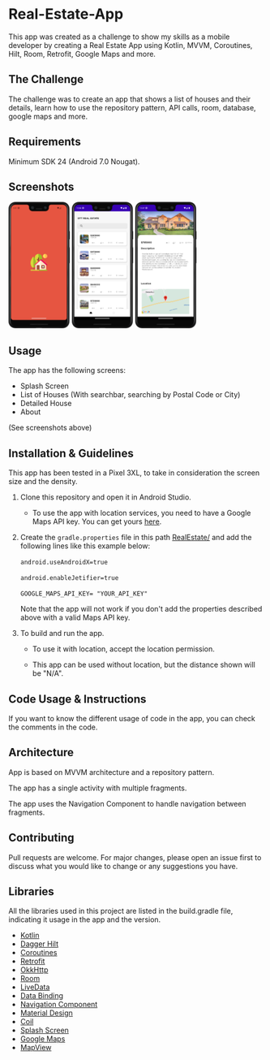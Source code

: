 # Real-Estate-App

This app was created as a challenge to show my skills as a mobile developer by creating a Real Estate App using Kotlin, MVVM, Coroutines, Hilt, Room, Retrofit, Google Maps and more.

## The Challenge

The challenge was to create an app that shows a list of houses and their details, learn how to use the repository
pattern, API calls, room, database, google maps and more.

## Requirements

Minimum SDK 24 (Android 7.0 Nougat).


## Screenshots

<p float="left">
  <img src="https://github.com/juanriqu/Real-Estate-App/blob/main/screenshots/Splash-Screen.png" width="24%"/>
  <img src="https://github.com/juanriqu/Real-Estate-App/blob/main/screenshots/List-Of-Houses.png" width="24%"/>
  <img src="https://github.com/juanriqu/Real-Estate-App/blob/main/screenshots/Detailed-House.png" width="24%"/>
  


</p>

## Usage

The app has the following screens:

* Splash Screen
* List of Houses (With searchbar, searching by Postal Code or City)
* Detailed House
* About

(See screenshots above)

## Installation & Guidelines

This app has been tested in a Pixel 3XL, to take in consideration the screen size and the density.

1. Clone this repository and open it in Android Studio.
    - To use the app with location services, you need to have a Google Maps API key. You can get yours [here](https://developers.google.com/maps/documentation/android-sdk/get-api-key).

2. Create the `gradle.properties` file in this path [RealEstate/](https://github.com/snehaawate/Real-Estate-App/tree/main/RealEstate/) and add the following lines like this example below:

    `android.useAndroidX=true`

    `android.enableJetifier=true`

    `GOOGLE_MAPS_API_KEY= "YOUR_API_KEY"`

    Note that the app will not work if you don't add the properties described above with a valid Maps API key.

3. To build and run the app.
    - To use it with location, accept the location permission.
    
    - This app can be used without location, but the distance shown will be "N/A".

## Code Usage & Instructions

If you want to know the different usage of code in the app, you can check the comments in the code.

## Architecture

App is based on MVVM architecture and a repository pattern.

The app has a single activity with multiple fragments.

The app uses the Navigation Component to handle navigation between fragments.

## Contributing

Pull requests are welcome. For major changes, please open an issue first to discuss what you would like to change or any
suggestions you have.



## Libraries

All the libraries used in this project are listed in the build.gradle file, indicating it usage in the app and the
version.

* [Kotlin](https://kotlinlang.org/)
* [Dagger Hilt](https://dagger.dev/hilt/)
* [Coroutines](https://kotlinlang.org/docs/reference/coroutines-overview.html)
* [Retrofit](https://square.github.io/retrofit/)
* [OkkHttp](https://square.github.io/okhttp/)
* [Room](https://developer.android.com/topic/libraries/architecture/room)
* [LiveData](https://developer.android.com/topic/libraries/architecture/livedata)
* [Data Binding](https://developer.android.com/topic/libraries/data-binding)
* [Navigation Component](https://developer.android.com/guide/navigation/navigation-getting-started)
* [Material Design](https://material.io/develop/android/docs/getting-started/)
* [Coil](https://github.com/coil-kt/coil)
* [Splash Screen](https://developer.android.com/guide/topics/ui/look-and-feel/splash-screen)
* [Google Maps](https://developers.google.com/maps/documentation/android-sdk/overview)
* [MapView](https://developers.google.com/maps/documentation/android-sdk/map-with-marker)
